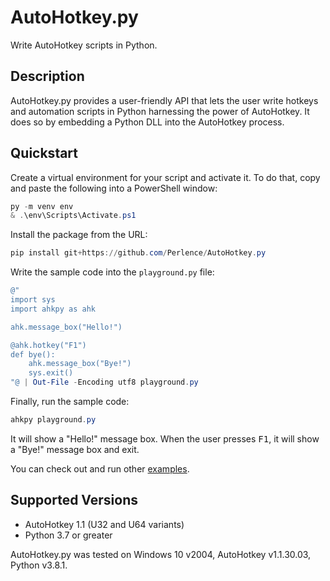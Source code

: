 # AutoHotkey.py

Write AutoHotkey scripts in Python.

## Description

AutoHotkey.py provides a user-friendly API that lets the user write hotkeys and
automation scripts in Python harnessing the power of AutoHotkey. It does so by
embedding a Python DLL into the AutoHotkey process.

## Quickstart

Create a virtual environment for your script and activate it. To do that, copy
and paste the following into a PowerShell window:

```powershell
py -m venv env
& .\env\Scripts\Activate.ps1
```

Install the package from the URL:

```powershell
pip install git+https://github.com/Perlence/AutoHotkey.py
```

Write the sample code into the `playground.py` file:

```powershell
@"
import sys
import ahkpy as ahk

ahk.message_box("Hello!")

@ahk.hotkey("F1")
def bye():
    ahk.message_box("Bye!")
    sys.exit()
"@ | Out-File -Encoding utf8 playground.py
```

Finally, run the sample code:

```powershell
ahkpy playground.py
```

It will show a "Hello!" message box. When the user presses <kbd>F1</kbd>, it
will show a "Bye!" message box and exit.

You can check out and run other
[examples](https://github.com/Perlence/AutoHotkey.py/tree/master/examples).

## Supported Versions

- AutoHotkey 1.1 (U32 and U64 variants)
- Python 3.7 or greater

AutoHotkey.py was tested on Windows 10 v2004, AutoHotkey v1.1.30.03, Python
v3.8.1.
